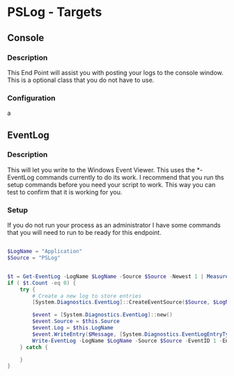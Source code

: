 # PSLog - Targets

## Console

### Description

This End Point will assist you with posting your logs to the console window.  This is a optional class that you do not have to use.

### Configuration

a

## EventLog

### Description

This will let you write to the Windows Event Viewer.  This uses the *-EventLog commands currently to do its work.  I recommend that you run ths setup commands before you need your script to work.  This way you can test to confirm that it is working for you.

### Setup

If you do not run your process as an administrator I have some commands that you will need to run to be ready for this endpoint.

```Powershell

$LogName = "Application"
$Source = "PSLog"


$t = Get-EventLog -LogName $LogName -Source $Source -Newest 1 | Measure-Object
if ( $t.Count -eq 0) {
    try {
        # Create a new log to store entries
        [System.Diagnostics.EventLog]::CreateEventSource($Source, $LogName)

        $event = [System.Diagnostics.EventLog]::new()
        $event.Source = $this.Source
        $event.Log = $this.LogName
        $event.WriteEntry($Message, [System.Diagnostics.EventLogEntryType]::Information, 1)
        Write-EventLog -LogName $LogName -Source $Source -EventID 1 -EntryType Information -Message "New log was initialized by $ENV:Username"
    } catch {

    }  
}

```